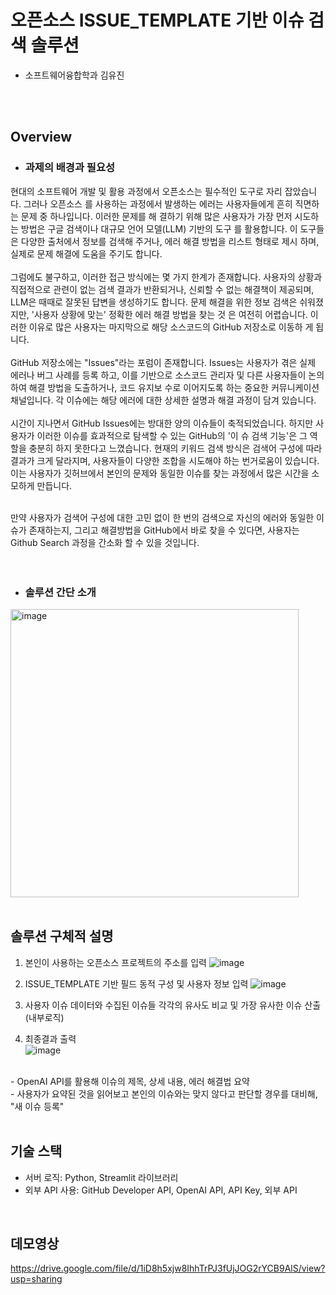 # 오픈소스 ISSUE_TEMPLATE 기반 이슈 검색 솔루션
* 소프트웨어융합학과 김유진
<br>
<br>

## Overview
* ### 과제의 배경과 필요성<br>
현대의 소프트웨어 개발 및 활용 과정에서 오픈소스는 필수적인 도구로 자리 잡았습니다. 그러나 오픈소스
를 사용하는 과정에서 발생하는 에러는 사용자들에게 흔히 직면하는 문제 중 하나입니다. 이러한 문제를 해
결하기 위해 많은 사용자가 가장 먼저 시도하는 방법은 구글 검색이나 대규모 언어 모델(LLM) 기반의 도구
를 활용합니다. 이 도구들은 다양한 출처에서 정보를 검색해 주거나, 에러 해결 방법을 리스트 형태로 제시
하며, 실제로 문제 해결에 도움을 주기도 합니다.<br><br>
그럼에도 불구하고, 이러한 접근 방식에는 몇 가지 한계가 존재합니다. 사용자의 상황과 직접적으로 관련이 
없는 검색 결과가 반환되거나, 신뢰할 수 없는 해결책이 제공되며, LLM은 때때로 잘못된 답변을 생성하기도 
합니다. 문제 해결을 위한 정보 검색은 쉬워졌지만, '사용자 상황에 맞는' 정확한 에러 해결 방법을 찾는 것
은 여전히 어렵습니다. 이러한 이유로 많은 사용자는 마지막으로 해당 소스코드의 GitHub 저장소로 이동하
게 됩니다.<br><br>
 GitHub 저장소에는 "Issues"라는 포럼이 존재합니다. Issues는 사용자가 겪은 실제 에러나 버그 사례를 등록
하고, 이를 기반으로 소스코드 관리자 및 다른 사용자들이 논의하여 해결 방법을 도출하거나, 코드 유지보
수로 이어지도록 하는 중요한 커뮤니케이션 채널입니다. 각 이슈에는 해당 에러에 대한 상세한 설명과 해결 
과정이 담겨 있습니다.<br><br>
시간이 지나면서 GitHub Issues에는 방대한 양의 이슈들이 축적되었습니다. 하지만 사용자가 이러한 이슈를 효과적으로 탐색할 수 있는 GitHub의 '이
슈 검색 기능'은 그 역할을 충분히 하지 못한다고 느꼈습니다. 현재의 키워드 검색 방식은 검색어 구성에 
따라 결과가 크게 달라지며, 사용자들이 다양한 조합을 시도해야 하는 번거로움이 있습니다. 이는 사용자가 
깃허브에서 본인의 문제와 동일한 이슈를 찾는 과정에서 많은 시간을 소모하게 만듭니다. <br><br>

만약 사용자가 검색어 구성에 대한 고민 없이 한 번의 검색으로 자신의 에러와 동일한 이슈가 존재하는지, 
그리고 해결방법을 GitHub에서 바로 찾을 수 있다면, 사용자는 Github Search 과정을 간소화 할 수 있을 
것입니다.<br><br>
<br>
* ### 솔루션 간단 소개<br>

<img width="461" alt="image" src="https://github.com/user-attachments/assets/d08b9c93-b099-4f76-9f50-4f1525ae9740" />
<br>
<br>

## 솔루션 구체적 설명
1. 본인이 사용하는 오픈소스 프로젝트의 주소를 입력
![image](https://github.com/user-attachments/assets/718be9ec-f6b4-424d-833d-d7fec40754f8)
2. ISSUE_TEMPLATE 기반 필드 동적 구성 및 사용자 정보 입력
![image](https://github.com/user-attachments/assets/bb95b014-2d26-4dff-ad43-2220493521e4)

3. 사용자 이슈 데이터와 수집된 이슈들 각각의 유사도 비교 및 가장 유사한 이슈 산출(내부로직)
4. 최종결과 출력<br>
![image](https://github.com/user-attachments/assets/ad5f9a26-50b2-4313-a545-714c834f15b8)
<br>
- OpenAI API를 활용해 이슈의 제목, 상세 내용, 에러 해결법 요약<br>
- 사용자가 요약된 것을 읽어보고 본인의 이슈와는 맞지 않다고 판단할 경우를 대비해, "새 이슈 등록" <br>
<br>

## 기술 스택
- 서버 로직: Python, Streamlit 라이브러리
- 외부 API 사용: GitHub Developer API, OpenAI API, API Key, 외부 API
<br>

## 데모영상 
https://drive.google.com/file/d/1iD8h5xjw8IhhTrPJ3fUjJOG2rYCB9AlS/view?usp=sharing 
